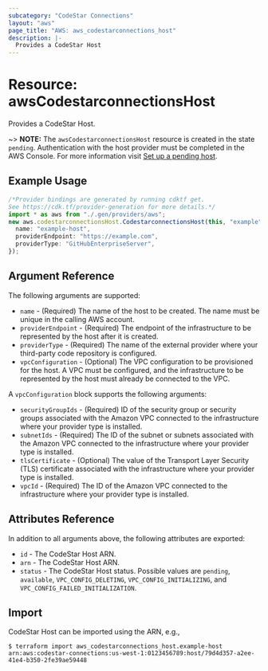 ```yaml
---
subcategory: "CodeStar Connections"
layout: "aws"
page_title: "AWS: aws_codestarconnections_host"
description: |-
  Provides a CodeStar Host
---
```


# Resource: awsCodestarconnectionsHost

Provides a CodeStar Host.

\~> **NOTE:** The `awsCodestarconnectionsHost` resource is created in the state `pending`. Authentication with the host provider must be completed in the AWS Console. For more information visit [Set up a pending host](https://docs.aws.amazon.com/dtconsole/latest/userguide/connections-host-setup.html).

## Example Usage

```typescript
/*Provider bindings are generated by running cdktf get.
See https://cdk.tf/provider-generation for more details.*/
import * as aws from "./.gen/providers/aws";
new aws.codestarconnectionsHost.CodestarconnectionsHost(this, "example", {
  name: "example-host",
  providerEndpoint: "https://example.com",
  providerType: "GitHubEnterpriseServer",
});

```

## Argument Reference

The following arguments are supported:

* `name` - (Required) The name of the host to be created. The name must be unique in the calling AWS account.
* `providerEndpoint` - (Required) The endpoint of the infrastructure to be represented by the host after it is created.
* `providerType` - (Required) The name of the external provider where your third-party code repository is configured.
* `vpcConfiguration` - (Optional) The VPC configuration to be provisioned for the host. A VPC must be configured, and the infrastructure to be represented by the host must already be connected to the VPC.

A `vpcConfiguration` block supports the following arguments:

* `securityGroupIds` - (Required) ID of the security group or security groups associated with the Amazon VPC connected to the infrastructure where your provider type is installed.
* `subnetIds` - (Required) The ID of the subnet or subnets associated with the Amazon VPC connected to the infrastructure where your provider type is installed.
* `tlsCertificate` - (Optional) The value of the Transport Layer Security (TLS) certificate associated with the infrastructure where your provider type is installed.
* `vpcId` - (Required) The ID of the Amazon VPC connected to the infrastructure where your provider type is installed.

## Attributes Reference

In addition to all arguments above, the following attributes are exported:

* `id` - The CodeStar Host ARN.
* `arn` - The CodeStar Host ARN.
* `status` - The CodeStar Host status. Possible values are `pending`, `available`, `VPC_CONFIG_DELETING`, `VPC_CONFIG_INITIALIZING`, and `VPC_CONFIG_FAILED_INITIALIZATION`.

## Import

CodeStar Host can be imported using the ARN, e.g.,

```console
$ terraform import aws_codestarconnections_host.example-host arn:aws:codestar-connections:us-west-1:0123456789:host/79d4d357-a2ee-41e4-b350-2fe39ae59448
```
